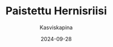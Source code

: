 ---
title: "Paistet­tu Hernis­riisi"
image: "https://vegaanibotti.lauravuo.me/2024/09/2024-09-28_small.png"
date: 2024-09-28
receipt_url: "https://kasviskapina.fi/reseptit/paistettu-hernisriisi"
author: "Kasviskapina"
---